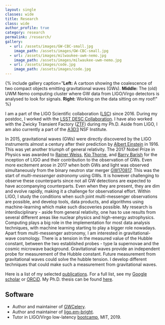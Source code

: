 ```yaml
---
layout: single
classes: wide
title: Research
class: wide
author_profile: true
category: research
permalink: /research/
gallery:
  - url: /assets/images/GW-CBC-small.jpg
    image_path: /assets/images/GW-CBC-small.jpg
  - url: /assets/images/milwaukee-uwm-nemo.jpg
    image_path: /assets/images/milwaukee-uwm-nemo.jpg
  - url: /assets/images/code.jpg
    image_path: /assets/images/code.jpg
---
```

{% include gallery caption="<b>Left:</b> A cartoon showing the coalescence of two compact objects emitting gravitational waves (GWs).
<b>Middle:</b> The (old) UWM Nemo computing cluster where GW data from LIGO/Virgo detectors is analysed to look for signals.
<b>Right:</b> Working on the data sitting on my roof!" %}

I am a part of the LIGO Scientific collaboration ([LSC](https://www.ligo.org/)) since 2016.
During my postdoc, I worked with the [LSST DESC Collaboration](https://lsstdesc.org/).
I have also worked with the Zwicky Transient Factory ([ZTF](https://www.ipac.caltech.edu/project/ztf))
during my Ph.D. Aside from LIGO, I am also currently a part of the [A3D3](https://a3d3.ai/) NSF Institute.

In 2015, gravitational waves (GWs) were directly discovered by the LIGO instruments almost a century after their
prediction by [Albert Einstein](https://en.wikipedia.org/wiki/Albert_Einstein) in 1916. This was yet another
triumph of general relativity. The 2017 Nobel Prize in Physics was awarded to [Rainer Weiss](https://en.wikipedia.org/wiki/Rainer_Weiss),
[Kip Thorne](https://en.wikipedia.org/wiki/Kip_Thorne), and [Barry Barish](https://en.wikipedia.org/wiki/Barry_Barish)
for the inception of LIGO and their contribution to the observation of GWs. Even more excitement arose in 2017
when both GWs and light was observed simultaneously from the binary neutron star merger [GW170817](https://en.wikipedia.org/wiki/GW170817).
This was the start of _multi-messenger astronomy_ using GWs. It is however challenging to observe these
counterparts since not all GW detections are expected to have accompanying counterparts. Even when they are
present, they are dim and evolve rapidly, making it a challenge for observational effort. Within LIGO,
I study the conditions when such joint multi-messenger observations are possible, and
develop tools, data products, and algorithms using machine-learning which make such discoveries possible. 
My research is interdisciplinary -
aside from general relativity, one has to use results from several different areas like nuclear
physics and high-energy astrophysics. Computing plays a big role in the implementation for most
data analysis techniques, with machine learning starting to play a bigger role nowadays.
Apart from multi-messenger astronomy, I am interested in gravitational-wave
cosmology. There is a tension in the measured value of the Hubble constant, between the two established
probes - type Ia supernovae and the cosmic microwave background. Gravitational waves provide an independent
probe for measurement of the Hubble constant. Future measurement from gravitational waves could solve the hubble
tension. I develop different techniques that could make such a measurement from gravitational waves.

Here is a list of my selected [publications](../publications). For a full list, see my
[Google scholar](https://scholar.google.com/citations?user=PAfYsnoAAAAJ&hl=en)
or [ORCiD](https://orcid.org/0000-0003-0038-5468). My Ph.D. thesis can be found
[here](https://dc.uwm.edu/etd/2363/).

## Software

- Author and maintainer of [GWCelery](https://git.ligo.org/emfollow/gwcelery).
- Author and maintainer of [ligo.em-bright](https://git.ligo.org/emfollow/em-properties/em-bright).
- Tutor in LIGO/Virgo low-latency [bootcamp](https://emfollow.docs.ligo.org/bootcamp/), MIT, 2019.

